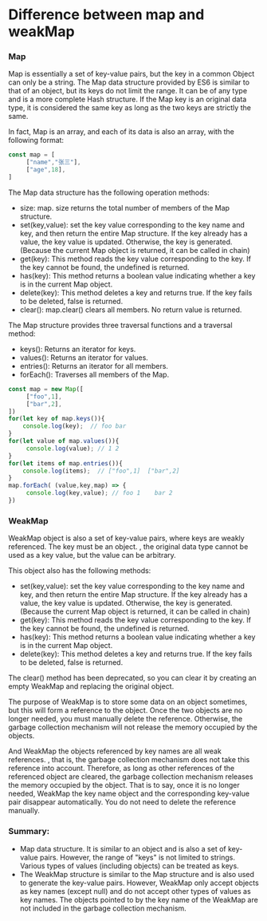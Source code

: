 # Difference between map and weakMap
### Map
Map is essentially a set of key-value pairs, but the key in a common Object can only be a string. The Map data structure provided by ES6 is similar to that of an object, but its keys do not limit the range. It can be of any type and is a more complete Hash structure. If the Map key is an original data type, it is considered the same key as long as the two keys are strictly the same. 

In fact, Map is an array, and each of its data is also an array, with the following format:
```js
const map = [
     ["name","张三"],
     ["age",18],
]
```
The Map data structure has the following operation methods:
- size: 
map. size returns the total number of members of the Map structure. 
- set(key,value):
set the key value corresponding to the key name and key, and then return the entire Map structure. If the key already has a value, the key value is updated. Otherwise, the key is generated. (Because the current Map object is returned, it can be called in chain) 
- get(key):
This method reads the key value corresponding to the key. If the key cannot be found, the undefined is returned. 
- has(key):
This method returns a boolean value indicating whether a key is in the current Map object. 
- delete(key):
This method deletes a key and returns true. If the key fails to be deleted, false is returned.
- clear():
map.clear() clears all members. No return value is returned. 

The Map structure provides three traversal functions and a traversal method:
- keys():
Returns an iterator for keys.
- values():
Returns an iterator for values.
- entries():
Returns an iterator for all members.
- forEach():
Traverses all members of the Map.
```js
const map = new Map([
     ["foo",1],
     ["bar",2],
])
for(let key of map.keys()){
    console.log(key);  // foo bar
}
for(let value of map.values()){
     console.log(value); // 1 2
}
for(let items of map.entries()){
    console.log(items);  // ["foo",1]  ["bar",2]
}
map.forEach( (value,key,map) => {
     console.log(key,value); // foo 1    bar 2
})
```

### WeakMap
WeakMap object is also a set of key-value pairs, where keys are weakly referenced. The key must be an object. , the original data type cannot be used as a key value, but the value can be arbitrary.

This object also has the following methods: 
- set(key,value):
set the key value corresponding to the key name and key, and then return the entire Map structure. If the key already has a value, the key value is updated. Otherwise, the key is generated. (Because the current Map object is returned, it can be called in chain)
- get(key):
This method reads the key value corresponding to the key. If the key cannot be found, the undefined is returned. 
- has(key):
This method returns a boolean value indicating whether a key is in the current Map object. 
- delete(key):
This method deletes a key and returns true. If the key fails to be deleted, false is returned. 

The clear() method has been deprecated, so you can clear it by creating an empty WeakMap and replacing the original object.

The purpose of WeakMap is to store some data on an object sometimes, but this will form a reference to the object. Once the two objects are no longer needed, you must manually delete the reference. Otherwise, the garbage collection mechanism will not release the memory occupied by the objects.

And WeakMap the objects referenced by key names are all weak references. , that is, the garbage collection mechanism does not take this reference into account. Therefore, as long as other references of the referenced object are cleared, the garbage collection mechanism releases the memory occupied by the object. That is to say, once it is no longer needed, WeakMap the key name object and the corresponding key-value pair disappear automatically. You do not need to delete the reference manually. 
### Summary: 
- Map data structure. It is similar to an object and is also a set of key-value pairs. However, the range of "keys" is not limited to strings. Various types of values (including objects) can be treated as keys.
- The WeakMap structure is similar to the Map structure and is also used to generate the key-value pairs. However, WeakMap only accept objects as key names (except null) and do not accept other types of values as key names. The objects pointed to by the key name of the WeakMap are not included in the garbage collection mechanism.